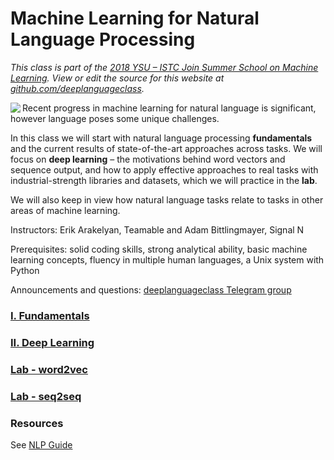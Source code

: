 # Machine Learning for Natural Language Processing

*This class is part of the [2018 YSU – ISTC Join Summer School on Machine Learning](http://mathschool.ysu.am/mss2018/).  View or edit the source for this website at [github.com/deeplanguageclass](https://github.com/deeplanguageclass/).*

<img src="https://avatars2.githubusercontent.com/u/41621207?s=100" align="left"/>

Recent progress in machine learning for natural language is significant, however language poses some unique challenges.

In this class we will start with natural language processing **fundamentals** and the current results of state-of-the-art approaches across tasks.  We will focus on **deep learning** – the motivations behind word vectors and sequence output, and how to apply effective approaches to real tasks with industrial-strength libraries and datasets, which we will practice in the **lab**.

We will also keep in view how natural language tasks relate to tasks in other areas of machine learning. 

Instructors: Erik Arakelyan, Teamable and Adam Bittlingmayer, Signal N

Prerequisites: solid coding skills, strong analytical ability, basic machine learning concepts, fluency in multiple human languages, a Unix system with Python

Announcements and questions: [deeplanguageclass Telegram group](https://t.me/joinchat/H9ae6EwpvquVE6HYQNt2Qg)

### [I. Fundamentals](/fundamentals)

### [II. Deep Learning](/deeplearning)

### [Lab - word2vec](/lab/word2vec)

### [Lab - seq2seq](/lab/seq2seq)

### Resources

See [NLP Guide](https://nlpguide.github.io/)
